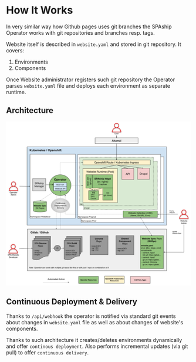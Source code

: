 # How It Works

In very similar way how Github pages uses git branches the SPAship Operator works with git repositories and branches resp. tags.

Website itself is described in `website.yaml` and stored in git repository.
It covers:

1. Environments
2. Components

Once Website administrator registers such git repository the Operator parses `website.yaml` file and deploys each environment as separate runtime.

## Architecture

![Argo CD Architecture](assets/architecture.svg)

## Continuous Deployment & Delivery

Thanks to `/api/webhook` the operator is notified via standard git events about changes in `website.yaml` file
as well as about changes of website's components.

Thanks to such architecture it creates/deletes environments dynamically and offer `continous deployment`.
Also performs incremental updates (via git pull) to offer `continuous delivery`. 
